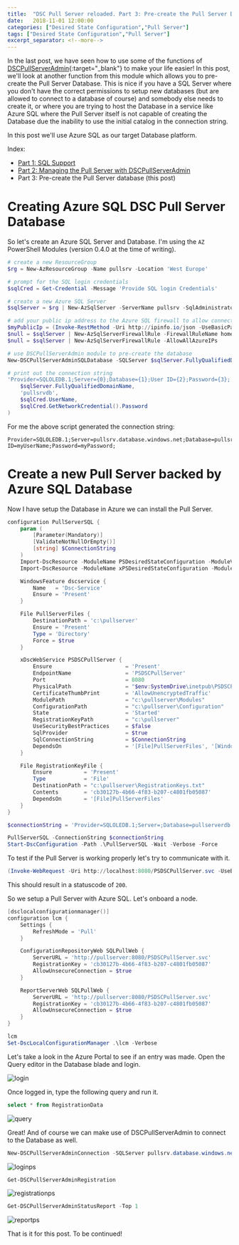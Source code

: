 ```yaml
---
title:  "DSC Pull Server reloaded. Part 3: Pre-create the Pull Server Database"
date:   2018-11-01 12:00:00
categories: ["Desired State Configuration","Pull Server"]
tags: ["Desired State Configuration","Pull Server"]
excerpt_separator: <!--more-->
---
```


In the last post, we have seen how to use some of the functions of [DSCPullServerAdmin](https://www.powershellgallery.com/packages/DSCPullServerAdmin){:target="_blank"} to make your life easier! In this post, we'll look at another function from this module which allows you to pre-create the Pull Server Database. This is nice if you have a SQL Server where you don't have the correct permissions to setup new databases (but are allowed to connect to a database of course) and somebody else needs to create it, or where you are trying to host the Database in a service like Azure SQL where the Pull Server itself is not capable of creating the Database due the inability to use the initial catalog in the connection string.

In this post we'll use Azure SQL as our target Database platform.

<!--more-->

Index:

* [Part 1: SQL Support](https://bgelens.nl/dsc-pull-server-reloaded-part-1-sql-support)
* [Part 2: Managing the Pull Server with DSCPullServerAdmin](https://bgelens.nl/dsc-pull-server-reloaded-part-2-managing-the-pull-server-with-dscpullserveradmin)
* Part 3: Pre-create the Pull Server database (this post)

# Creating Azure SQL DSC Pull Server Database

So let's create an Azure SQL Server and Database. I'm using the `AZ` PowerShell Modules (version 0.4.0 at the time of writing).

```powershell
# create a new ResourceGroup
$rg = New-AzResourceGroup -Name pullsrv -Location 'West Europe'

# prompt for the SQL login credentials
$sqlCred = Get-Credential -Message 'Provide SQL login Credentials'

# create a new Azure SQL Server
$sqlServer = $rg | New-AzSqlServer -ServerName pullsrv -SqlAdministratorCredentials $sqlCred -Location $rg.Location

# add your public ip address to the Azure SQL firewall to allow connections and allow all connections from Azure ips
$myPublicIp = (Invoke-RestMethod -Uri http://ipinfo.io/json -UseBasicParsing).ip
$null = $sqlServer | New-AzSqlServerFirewallRule -FirewallRuleName home -StartIpAddress $myPublicIp -EndIpAddress $myPublicIp 
$null = $sqlServer | New-AzSqlServerFirewallRule -AllowAllAzureIPs

# use DSCPullServerAdmin module to pre-create the database
New-DSCPullServerAdminSQLDatabase -SQLServer $sqlServer.FullyQualifiedDomainName -Credential $sqlCred -Name pullsrvdb -Confirm:$false

# print out the connection string
'Provider=SQLOLEDB.1;Server={0};Database={1};User ID={2};Password={3};' -f @(
    $sqlServer.FullyQualifiedDomainName,
    'pullsrvdb',
    $sqlCred.UserName,
    $sqlCred.GetNetworkCredential().Password
)
```

For me the above script generated the connection string:

```
Provider=SQLOLEDB.1;Server=pullsrv.database.windows.net;Database=pullsrvdb;User ID=myUserName;Password=myPassword;
```

# Create a new Pull Server backed by Azure SQL Database

Now I have setup the Database in Azure we can install the Pull Server.

```powershell
configuration PullServerSQL {
    param (
        [Parameter(Mandatory)]
        [ValidateNotNullOrEmpty()]
        [string] $ConnectionString
    )
    Import-DscResource -ModuleName PSDesiredStateConfiguration -ModuleVersion 1.1
    Import-DscResource -ModuleName xPSDesiredStateConfiguration -ModuleVersion 8.4.0.0

    WindowsFeature dscservice {
        Name   = 'Dsc-Service'
        Ensure = 'Present'
    }

    File PullServerFiles {
        DestinationPath = 'c:\pullserver'
        Ensure = 'Present'
        Type = 'Directory'
        Force = $true
    }

    xDscWebService PSDSCPullServer {
        Ensure                       = 'Present'
        EndpointName                 = 'PSDSCPullServer'
        Port                         = 8080
        PhysicalPath                 = "$env:SystemDrive\inetpub\PSDSCPullServer"
        CertificateThumbPrint        = 'AllowUnencryptedTraffic'
        ModulePath                   = "c:\pullserver\Modules"
        ConfigurationPath            = "c:\pullserver\Configuration"
        State                        = 'Started'
        RegistrationKeyPath          = "c:\pullserver"
        UseSecurityBestPractices     = $false
        SqlProvider                  = $true
        SqlConnectionString          = $ConnectionString
        DependsOn                    = '[File]PullServerFiles', '[WindowsFeature]dscservice'
    }

    File RegistrationKeyFile {
        Ensure          = 'Present'
        Type            = 'File'
        DestinationPath = "c:\pullserver\RegistrationKeys.txt"
        Contents        = 'cb30127b-4b66-4f83-b207-c4801fb05087'
        DependsOn       = '[File]PullServerFiles'
    }
}

$connectionString = 'Provider=SQLOLEDB.1;Server=;Database=pullserverdb;User ID=myUserName;Password=myPassword;'

PullServerSQL -ConnectionString $connectionString
Start-DscConfiguration -Path .\PullServerSQL -Wait -Verbose -Force
```

To test if the Pull Server is working properly let's try to communicate with it.

```powershell
(Invoke-WebRequest -Uri http://localhost:8080/PSDSCPullServer.svc -UseBasicParsing).StatusCode
```

This should result in a statuscode of `200`.

So we setup a Pull Server with Azure SQL. Let's onboard a node.

```powershell
[dsclocalconfigurationmanager()]
configuration lcm {
    Settings {
        RefreshMode = 'Pull'
    }

    ConfigurationRepositoryWeb SQLPullWeb {
        ServerURL = 'http://pullserver:8080/PSDSCPullServer.svc'
        RegistrationKey = 'cb30127b-4b66-4f83-b207-c4801fb05087'
        AllowUnsecureConnection = $true
    }

    ReportServerWeb SQLPullWeb {
        ServerURL = 'http://pullserver:8080/PSDSCPullServer.svc'
        RegistrationKey = 'cb30127b-4b66-4f83-b207-c4801fb05087'
        AllowUnsecureConnection = $true
    }
}

lcm
Set-DscLocalConfigurationManager .\lcm -Verbose
```

Let's take a look in the Azure Portal to see if an entry was made. Open the Query editor in the Database blade and login.

![login](/images/2018-11/login.png)

Once logged in, type the following query and run it.

```sql
select * from RegistrationData
```

![query](/images/2018-11/query.png)

Great! And of course we can make use of DSCPullServerAdmin to connect to the Database as well.

```powershell
New-DSCPullServerAdminConnection -SQLServer pullsrv.database.windows.net -Database pullsrvdb -Credential pullsrv
```

![loginps](/images/2018-11/loginps.png)

```powershell
Get-DSCPullServerAdminRegistration
```

![registrationps](/images/2018-11/registrationps.png)

```powershell
Get-DSCPullServerAdminStatusReport -Top 1
```

![reportps](/images/2018-11/reportps.png)

That is it for this post. To be continued!

